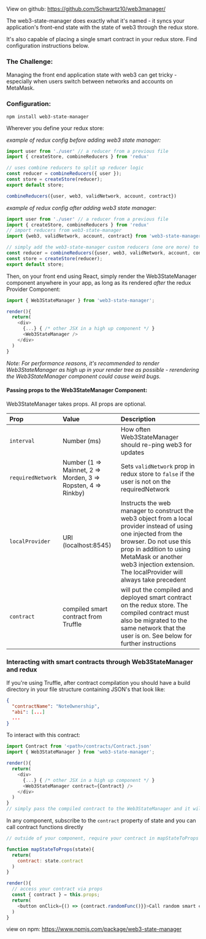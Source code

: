 View on github: https://github.com/Schwartz10/web3manager/

The web3-state-manager does exactly what it's named - it syncs your application's front-end state with the state of web3 through the redux store.

It's also capable of placing a single smart contract in your redux store. Find configuration instructions below.

### The Challenge:
Managing the front end application state with web3 can get tricky - especially when users switch between networks and accounts on MetaMask.

### Configuration:
`npm install web3-state-manager`

Wherever you define your redux store:

_example of redux config *before* adding web3 state manager:_
```js
import user from './user' // a reducer from a previous file
import { createStore, combineReducers } from 'redux'

// uses combine reducers to split up reducer logic
const reducer = combineReducers({ user });
const store = createStore(reducer);
export default store;

combineReducers({user, web3, validNetwork, account, contract})
```
_example of redux config *after* adding web3 state manager:_
```js
import user from './user' // a reducer from a previous file
import { createStore, combineReducers } from 'redux'
// import reducers from web3-state-manager
import {web3, validNetwork, account, contract} from 'web3-state-manager'

// simply add the web3-state-manager custom reducers (one ore more) to combine reducers
const reducer = combineReducers({user, web3, validNetwork, account, contract})
const store = createStore(reducer);
export default store;
```

Then, on your front end using React, simply render the Web3StateManager component anywhere in your app, as long as its rendered _after_ the redux Provider Component:

```js
import { Web3StateManager } from 'web3-state-manager';

render(){
  return(
    <div>
      {...} { /* other JSX in a high up component */ }
      <Web3StateManager />
    </div>
  )
}
```

_Note: For performance reasons, it's recommended to render Web3StateManager as high up in your render tree as possible - rerendering the Web3StateManager component could cause weird bugs._


#### Passing props to the Web3StateManager Component:

Web3StateManager takes props. All props are optional.

| Prop      | Value     | Description           |
|:----------|:----------|:----------------------|
| `interval` | Number (ms)  | How often Web3StateManager should re-ping web3 for updates |
| `requiredNetwork` | Number (1 => Mainnet, 2 => Morden, 3 => Ropsten, 4 => Rinkby) | Sets `validNetwork` prop in redux store to `false` if the user is not on the requiredNetwork |
| `localProvider` | URI (localhost:8545) | Instructs the web manager to construct the web3 object from a local provider instead of using one injected from the browser. Do not use this prop in addition to using MetaMask or another web3 injection extension. The localProvider will always take precedent |
| `contract` | compiled smart contract from Truffle | will put the compiled and deployed smart contract on the redux store. The compiled contract must also be migrated to the same network that the user is on. See below for further instructions |


### Interacting with smart contracts through Web3StateManager and redux

If you're using Truffle, after contract compilation you should have a build directory in your file structure containing JSON's that look like:

```json
{
  "contractName": "NoteOwnership",
  "abi": [...]
  ...
}
```

To interact with this contract:

```js
import Contract from '<path>/contracts/Contract.json'
import { Web3StateManager } from 'web3-state-manager';

render(){
  return(
    <div>
      {...} { /* other JSX in a high up component */ }
      <Web3StateManager contract={Contract} />
    </div>
  )
}
// simply pass the compiled contract to the Web3StateManager and it will take care of the rest
```

In any component, subscribe to the `contract` property of state and you can call contract functions directly

```js
// outside of your component, require your contract in mapStateToProps

function mapStateToProps(state){
  return(
    contract: state.contract
  )
}

render(){
  // access your contract via props
  const { contract } = this.props;
  return(
    <button onClick={() => {contract.randomFunc()}}>Call random smart contract function</button>
  )
}
```


view on npm: https://www.npmjs.com/package/web3-state-manager
